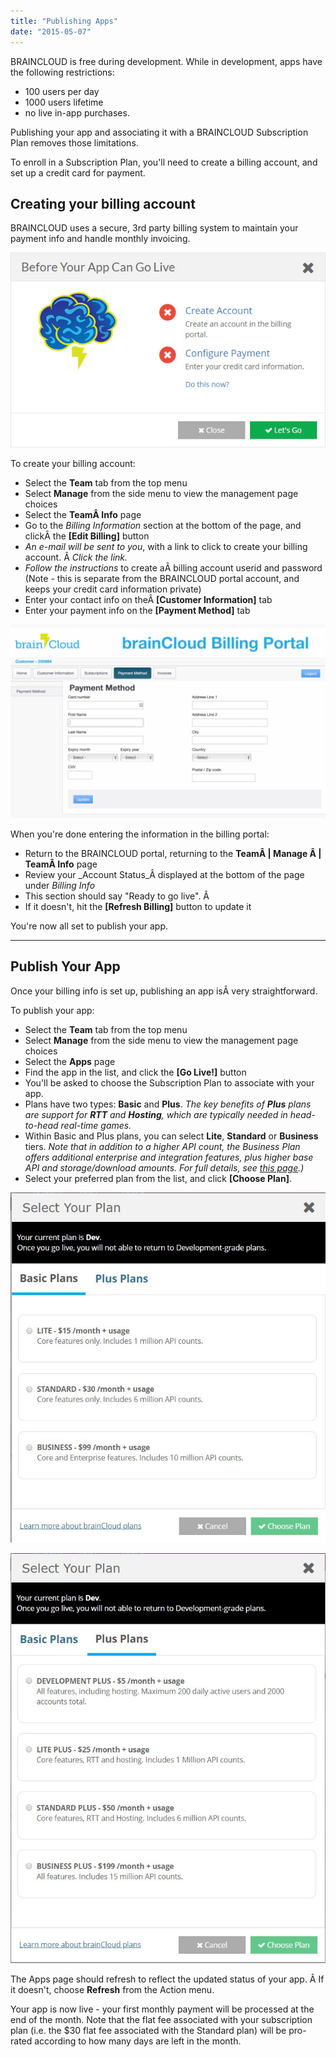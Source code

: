 ```yaml
---
title: "Publishing Apps"
date: "2015-05-07"
---
```


BRAINCLOUD is free during development. While in development, apps have the following restrictions:

- 100 users per day
- 1000 users lifetime
- no live in-app purchases.

Publishing your app and associating it with a BRAINCLOUD Subscription Plan removes those limitations.

To enroll in a Subscription Plan, you'll need to create a billing account, and set up a credit card for payment.

## Creating your billing account

BRAINCLOUD uses a secure, 3rd party billing system to maintain your payment info and handle monthly invoicing.

[![BRAINCLOUD](images/BRAINCLOUD_dashboard_goLive.jpg)](images/BRAINCLOUD_dashboard_goLive.jpg)

To create your billing account:

- Select the **Team** tab from the top menu
- Select **Manage** from the side menu to view the management page choices
- Select the **TeamÂ Info** page
- Go to the _Billing Information_ section at the bottom of the page, and clickÂ the **\[Edit Billing\]** button
- _An e-mail will be sent to you_, with a link to click to create your billing account. Â _Click the link._
- _Follow the instructions_ to create aÂ billing account userid and password  
    (Note - this is separate from the BRAINCLOUD portal account, and keeps your credit card information private)
- Enter your contact info on theÂ **\[Customer Information\]** tab
- Enter your payment info on the **\[Payment Method\]** tab

[![BRAINCLOUD](images/Billing_Payment_Method-1024x630.png)](images/Billing_Payment_Method-1024x630.png)

When you're done entering the information in the billing portal:

- Return to the BRAINCLOUD portal, returning to the **TeamÂ | Manage Â |** **TeamÂ Info** page
- Review your _Account Status_Â displayed at the bottom of the page under _Billing Info_
- This section should say "Ready to go live". Â 
- If it doesn't, hit the **\[Refresh Billing\]** button to update it

You're now all set to publish your app.

* * *

## Publish Your App

Once your billing info is set up, publishing an app isÂ very straightforward.

To publish your app:

- Select the **Team** tab from the top menu
- Select **Manage** from the side menu to view the management page choices
- Select the **Apps** page
- Find the app in the list, and click the **\[Go Live!\]** button
- You'll be asked to choose the Subscription Plan to associate with your app.
- Plans have two types: **Basic** and **Plus**. _The key benefits of_ **_Plus_** _plans are support for_ **_RTT_** _and_ **_Hosting_**_, which are typically needed in head-to-head real-time games._
- Within Basic and Plus plans, you can select **Lite**, **Standard** or **Business** tiers. _Note that in addition to a higher API count, the Business Plan offers additional enterprise and integration features, plus higher base API and storage/download amounts. For full details, see_ [_this page_](http://getbraincloud.com/pricing-overview/)_.)_
- Select your preferred plan from the list, and click **\[Choose Plan\]**.

![](images/Basic-Plans.jpg)

![](images/Plus-Plans.jpg)

The Apps page should refresh to reflect the updated status of your app. Â If it doesn't, choose **Refresh** from the Action menu.

Your app is now live - your first monthly payment will be processed at the end of the month. Note that the flat fee associated with your subscription plan (i.e. the $30 flat fee associated with the Standard plan) will be pro-rated according to how many days are left in the month.
